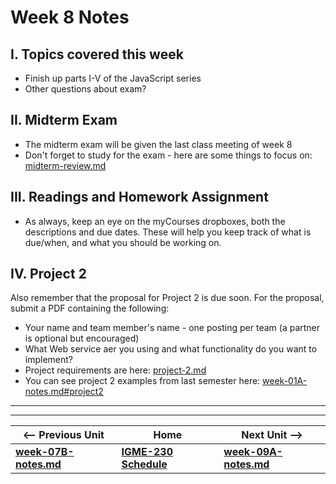 # Week 8 Notes

## I. Topics covered this week
- Finish up parts I-V of the JavaScript series
- Other questions about exam?

## II. Midterm Exam
- The midterm exam will be given the last class meeting of week 8
- Don't forget to study for the exam - here are some things to focus on: [midterm-review.md](../exams/midterm-review.md)

## III. Readings and Homework Assignment
- As always, keep an eye on the myCourses dropboxes, both the descriptions and due dates. These will help you keep track of what is due/when, and what you should be working on.

## IV. Project 2
Also remember that the proposal for Project 2 is due soon. For the proposal, submit a PDF containing the following:

- Your name and team member's name - one posting per team (a partner is optional but encouraged)
- What Web service aer you using and what functionality do you want to implement?
- Project requirements are here: [project-2.md](../projects/project-2.md)
- You can see project 2 examples from last semester here: [week-01A-notes.md#project2](./week-01A-notes.md#project2)

<hr><hr>

| <-- Previous Unit | Home | Next Unit -->
| --- | --- | --- 
| [**week-07B-notes.md**](week-07B-notes.md)     |  [**IGME-230 Schedule**](../schedule.md) | [**week-09A-notes.md**](week-09A-notes.md)

